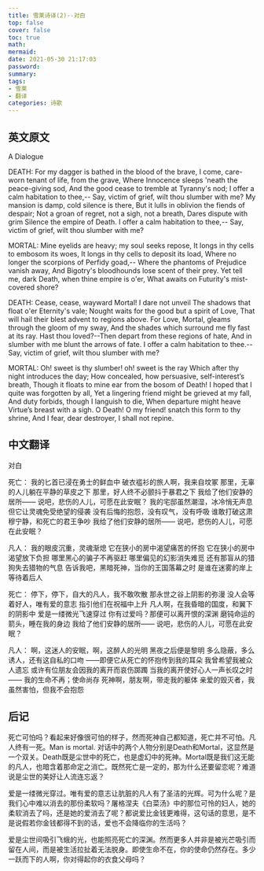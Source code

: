 ```yaml
---
title: 雪莱诗译(2)--对白
top: false
cover: false
toc: true
math:
mermaid:
date: 2021-05-30 21:17:03
password:
summary:
tags: 
- 雪莱
- 翻译
categories: 诗歌
---
```


## 英文原文
A Dialogue


DEATH:
For my dagger is bathed in the blood of the brave,
I come, care-worn tenant of life, from the grave,
Where Innocence sleeps 'neath the peace-giving sod,
And the good cease to tremble at Tyranny's nod;
I offer a calm habitation to thee,--
Say, victim of grief, wilt thou slumber with me?
My mansion is damp, cold silence is there,
But it lulls in oblivion the fiends of despair;
Not a groan of regret, not a sigh, not a breath,
Dares dispute with grim Silence the empire of Death.
I offer a calm habitation to thee,--
Say, victim of grief, wilt thou slumber with me?


MORTAL:
Mine eyelids are heavy; my soul seeks repose,
It longs in thy cells to embosom its woes,
It longs in thy cells to deposit its load,
Where no longer the scorpions of Perfidy goad,--
Where the phantoms of Prejudice vanish away,
And Bigotry's bloodhounds lose scent of their prey.
Yet tell me, dark Death, when thine empire is o'er,
What awaits on Futurity's mist-covered shore?


DEATH:
Cease, cease, wayward Mortal! I dare not unveil
The shadows that float o'er Eternity's vale;
Nought waits for the good but a spirit of Love,
That will hail their blest advent to regions above.
For Love, Mortal, gleams through the gloom of my sway,
And the shades which surround me fly fast at its ray.
Hast thou loved?--Then depart from these regions of hate,
And in slumber with me blunt the arrows of fate.
I offer a calm habitation to thee.--
Say, victim of grief, wilt thou slumber with me?


MORTAL:
Oh! sweet is thy slumber! oh! sweet is the ray
Which after thy night introduces the day;
How concealed, how persuasive, self-interest’s breath,
Though it floats to mine ear from the bosom of Death!
I hoped that I quite was forgotten by all,
Yet a lingering friend might be grieved at my fall,
And duty forbids, though I languish to die,
When departure might heave Virtue’s breast with a sigh.
O Death! O my friend! snatch this form to thy shrine,
And I fear, dear destroyer, I shall not repine.

## 中文翻译
对白


死亡：
我的匕首已浸在勇士的鲜血中
破衣褴衫的旅人啊，我来自坟冢
那里，无辜的人儿躺在平静的草皮之下
那里，好人终不必颤抖于暴君之下
我给了他们安静的居所——
说吧，悲伤的人儿，可愿在此安眠？
我的宅邸虽然潮湿，冰冷悄无声息
但它让灵魂免受绝望的侵袭
没有后悔的抱怨，没有叹气，没有呼吸
谁敢打破这肃穆宁静，和死亡的君王争吵
我给了他们安静的居所——
说吧，悲伤的人儿，可愿在此安眠？


凡人：
我的眼皮沉重，灵魂渐熄
它在狭小的房中渴望痛苦的怀抱
它在狭小的房中渴望放下负担
哪里黑心的骗子不再驱赶
哪里偏见的幻影消失难觅
还有那盲从的猎狗失去猎物的气息
告诉我吧，黑暗死神，当你的王国落幕之时
是谁在迷雾的岸上等待着后人


死亡：
停下，停下，自大的凡人，我不敢吹散
那永世之谷上阴影的弥漫
没人会等着好人，唯有爱的意志
指引他们在祝福中上升
凡人啊，在我昏暗的国度，和翼下的阴影中
爱是一缕微光飞速穿过
你有过爱吗？那便可以离开恨的深渊
磨钝命运的箭头，睡在我的身边
我给了他们安静的居所——
说吧，悲伤的人儿，可愿在此安眠？


凡人：
啊，这迷人的安眠，啊，这醉人的光明
黑夜之后便是黎明
多么隐蔽，多么诱人，还有这自私的口吻
——即便它从死亡的怀抱传到我的耳朵
我曾希望我被众人遗忘
或许有位朋友会因我的离开而哀伤踯躅
当我的离开使好心人一声长叹之时——
我的生命不再；使命尚存
死神啊，朋友啊，带走我的躯体
亲爱的毁灭者，我虽然害怕，但我不会抱怨



## 后记
死亡可怕吗？看起来好像很可怕的样子，然而死神自己都知道，死亡并不可怕。凡人终有一死。Man is mortal. 对话中的两个人物分别是Death和Mortal，这显然是一个双关。Death既是尘世中的死亡，也是虚幻中的死神。Mortal既是我们这无能的凡人，也暗含着那命定之消亡。既然死亡是一定的，那为什么还要留恋呢？难道说是尘世的美好让人流连忘返？

爱是一缕微光穿过。唯有爱的意志让肮脏的凡人有了圣洁的光辉。可为什么呢？是我们心中难以消去的那份柔软吗？屠格涅夫《白菜汤》中的那位可怜的妇人，她的柔软消去了吗，还是她的爱消去了呢？都说爱比金钱更难得，这句话的意思，是不是说假若你金钱都得不到的话，爱也不会降临你的生活吗？

爱是尘世间吸引飞蛾的光，也能照亮死亡的深渊。然而更多人并非是被光芒吸引而留在人间，而是被生活拉扯着无法脱身。即使生命不在，你的使命仍然存在。多少一跃而下的人啊，你对得起你的衣食父母吗？

